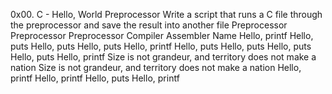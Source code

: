 0x00. C - Hello, World
Preprocessor
Write a script that runs a C file through the preprocessor and save the result into another file
Preprocessor
Preprocessor
Preprocessor
Compiler
Assembler
Name
Hello, printf
Hello, puts
Hello, puts
Hello, puts
Hello, printf
Hello, puts
Hello, puts
Hello, puts
Hello, puts
Hello, printf
Size is not grandeur, and territory does not make a nation
Size is not grandeur, and territory does not make a nation
Hello, printf
Hello, printf
Hello, puts
Hello, printf
